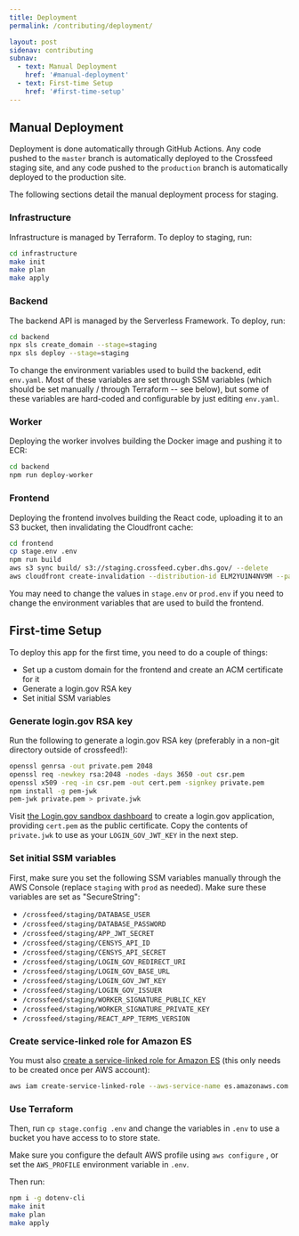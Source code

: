```yaml
---
title: Deployment
permalink: /contributing/deployment/

layout: post
sidenav: contributing
subnav:
  - text: Manual Deployment
    href: '#manual-deployment'
  - text: First-time Setup
    href: '#first-time-setup'
---
```


## Manual Deployment

Deployment is done automatically through GitHub Actions. Any code pushed to the `master` branch is automatically deployed to the Crossfeed staging site, and any code pushed to the `production` branch is automatically deployed to the production site.

The following sections detail the manual deployment process for staging.

### Infrastructure

Infrastructure is managed by Terraform. To deploy to staging, run:

```bash
cd infrastructure
make init
make plan
make apply
```

### Backend

The backend API is managed by the Serverless Framework. To deploy, run:

```bash
cd backend
npx sls create_domain --stage=staging
npx sls deploy --stage=staging
```

To change the environment variables used to build the backend, edit `env.yaml`. Most of these
variables are set through SSM variables (which should be set manually / through Terraform -- see below),
but some of these variables are hard-coded and configurable by just editing `env.yaml`.

### Worker

Deploying the worker involves building the Docker image and pushing it to ECR:

```bash
cd backend
npm run deploy-worker
```

### Frontend

Deploying the frontend involves building the React code, uploading it to an S3 bucket, then invalidating the Cloudfront cache:

```bash
cd frontend
cp stage.env .env
npm run build
aws s3 sync build/ s3://staging.crossfeed.cyber.dhs.gov/ --delete
aws cloudfront create-invalidation --distribution-id ELM2YU1N4NV9M --paths "/index.html"
```

You may need to change the values in `stage.env` or `prod.env` if you need to change the environment variables
that are used to build the frontend.

## First-time Setup

To deploy this app for the first time, you need to do a couple of things:

- Set up a custom domain for the frontend and create an ACM certificate for it
- Generate a login.gov RSA key
- Set initial SSM variables

### Generate login.gov RSA key

Run the following to generate a login.gov RSA key (preferably in a non-git directory outside of crossfeed!):

```bash
openssl genrsa -out private.pem 2048
openssl req -newkey rsa:2048 -nodes -days 3650 -out csr.pem
openssl x509 -req -in csr.pem -out cert.pem -signkey private.pem
npm install -g pem-jwk
pem-jwk private.pem > private.jwk
```

Visit [the Login.gov sandbox dashboard](https://dashboard.int.identitysandbox.gov/) to create a login.gov application, providing `cert.pem` as the public certificate. Copy the contents of `private.jwk` to use as your `LOGIN_GOV_JWT_KEY` in the next step.

### Set initial SSM variables

First, make sure you set the following SSM variables manually through the AWS Console (replace `staging` with `prod` as needed). Make sure these variables are set as "SecureString":

- `/crossfeed/staging/DATABASE_USER`
- `/crossfeed/staging/DATABASE_PASSWORD`
- `/crossfeed/staging/APP_JWT_SECRET`
- `/crossfeed/staging/CENSYS_API_ID`
- `/crossfeed/staging/CENSYS_API_SECRET`
- `/crossfeed/staging/LOGIN_GOV_REDIRECT_URI`
- `/crossfeed/staging/LOGIN_GOV_BASE_URL`
- `/crossfeed/staging/LOGIN_GOV_JWT_KEY`
- `/crossfeed/staging/LOGIN_GOV_ISSUER`
- `/crossfeed/staging/WORKER_SIGNATURE_PUBLIC_KEY`
- `/crossfeed/staging/WORKER_SIGNATURE_PRIVATE_KEY`
- `/crossfeed/staging/REACT_APP_TERMS_VERSION`

### Create service-linked role for Amazon ES

You must also [create a service-linked role for Amazon ES](https://docs.aws.amazon.com/elasticsearch-service/latest/developerguide/slr-es.html#create-slr) (this only needs to be created once per AWS account):

```bash
aws iam create-service-linked-role --aws-service-name es.amazonaws.com
```

### Use Terraform

Then, run `cp stage.config .env` and change the variables in `.env` to use a bucket you have access to to store state.

Make sure you configure the default AWS profile using `aws configure` , or set the `AWS_PROFILE` environment variable in `.env`.

Then run:

```bash
npm i -g dotenv-cli
make init
make plan
make apply
```
